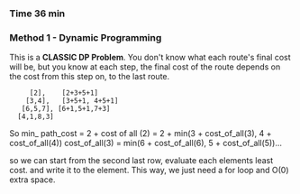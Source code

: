 ### Time 36 min


### Method 1 - Dynamic Programming
This is a **CLASSIC DP Problem**. You don't know what each route's final cost will be, but you know 
at each step, the final cost of the route depends on the cost from this step on, to the last route. 
```
     [2],    [2+3+5+1]
    [3,4],   [3+5+1, 4+5+1]
   [6,5,7], [6+1,5+1,7+3]
  [4,1,8,3]  
```
So min_ path_cost
= 2 + cost of all (2)
= 2 + min(3 + cost_of_all(3), 4 + cost_of_all(4))
cost_of_all(3) = min(6 + cost_of_all(6), 5 + cost_of_all(5))... 

so we can start from the second last row, evaluate each elements least cost.  and write it to the element. 
This way, we just need a for loop and O(0) extra space.           